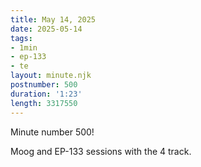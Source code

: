```yaml
---
title: May 14, 2025
date: 2025-05-14
tags:
- 1min
- ep-133
- te
layout: minute.njk
postnumber: 500
duration: '1:23'
length: 3317550
---
```

Minute number 500! 

Moog and EP-133 sessions with the 4 track. 